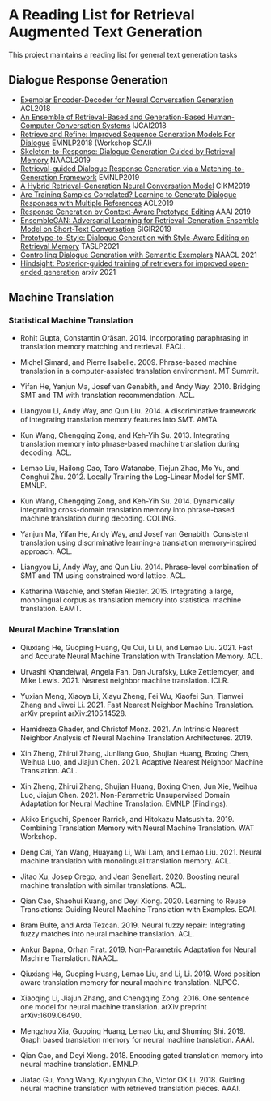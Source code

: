 # A Reading List for Retrieval Augmented Text Generation
This project maintains a reading list for general text generation tasks



## Dialogue Response Generation

- [Exemplar Encoder-Decoder for Neural Conversation Generation](https://www.aclweb.org/anthology/P18-1123.pdf) ACL2018
- [An Ensemble of Retrieval-Based and Generation-Based Human-Computer Conversation Systems](https://www.ijcai.org/proceedings/2018/0609.pdf) IJCAI2018
- [Retrieve and Refine: Improved Sequence Generation Models For Dialogue](https://arxiv.org/abs/1808.04776) EMNLP2018 (Workshop SCAI)
- [Skeleton-to-Response: Dialogue Generation Guided by Retrieval Memory](https://arxiv.org/pdf/1809.05296) NAACL2019
- [Retrieval-guided Dialogue Response Generation via a Matching-to-Generation Framework](https://www.aclweb.org/anthology/D19-1195.pdf) EMNLP2019
- [A Hybrid Retrieval-Generation Neural Conversation Model](https://arxiv.org/pdf/1904.09068) CIKM2019
- [Are Training Samples Correlated? Learning to Generate Dialogue Responses with Multiple
  References](https://www.aclweb.org/anthology/P19-1372.pdf) ACL2019
- [Response Generation by Context-Aware Prototype Editing](https://wvvw.aaai.org/ojs/index.php/AAAI/article/view/4714) AAAI 2019
- [EnsembleGAN: Adversarial Learning for Retrieval-Generation Ensemble Model on Short-Text Conversation](https://arxiv.org/abs/2004.14592) SIGIR2019
- [Prototype-to-Style: Dialogue Generation with Style-Aware Editing on Retrieval Memory](https://arxiv.org/abs/2004.02214) TASLP2021
- [Controlling Dialogue Generation with Semantic Exemplars](https://arxiv.org/abs/2008.09075) NAACL 2021
- [Hindsight: Posterior-guided training of retrievers for improved open-ended generation](https://arxiv.org/pdf/2110.07752.pdf) arxiv 2021


## Machine Translation

### Statistical Machine Translation

- Rohit Gupta, Constantin Orǎsan. 2014. Incorporating paraphrasing in translation memory matching and retrieval. EACL.

- Michel Simard, and Pierre Isabelle. 2009. Phrase-based machine translation in a computer-assisted translation environment. MT Summit.

- Yifan He, Yanjun Ma, Josef van Genabith, and Andy Way. 2010. Bridging SMT and TM with translation recommendation. ACL.

- Liangyou Li, Andy Way, and Qun Liu. 2014. A discriminative framework of integrating translation memory features into SMT. AMTA. 

- Kun Wang, Chengqing Zong, and Keh-Yih Su. 2013. Integrating translation memory into phrase-based machine translation during decoding. ACL.

- Lemao Liu, Hailong Cao, Taro Watanabe, Tiejun Zhao, Mo Yu, and Conghui Zhu. 2012. Locally Training the Log-Linear Model for SMT. EMNLP. 

- Kun Wang, Chengqing Zong, and Keh-Yih Su. 2014. Dynamically integrating cross-domain translation memory into phrase-based machine translation during decoding. COLING. 

- Yanjun Ma, Yifan He, Andy Way, and Josef van Genabith. Consistent translation using discriminative learning-a translation memory-inspired approach. ACL. 

- Liangyou Li, Andy Way, and Qun Liu. 2014. Phrase-level combination of SMT and TM using constrained word lattice. ACL.

- Katharina Wäschle, and Stefan Riezler. 2015. Integrating a large, monolingual corpus as translation memory into statistical machine translation. EAMT. 

### Neural Machine Translation

- Qiuxiang He, Guoping Huang, Qu Cui, Li Li, and Lemao Liu. 2021. Fast and Accurate Neural Machine Translation with Translation Memory. ACL.

- Urvashi Khandelwal, Angela Fan, Dan Jurafsky, Luke Zettlemoyer, and Mike Lewis. 2021. Nearest neighbor machine translation. ICLR. 

- Yuxian Meng, Xiaoya Li, Xiayu Zheng, Fei Wu, Xiaofei Sun, Tianwei Zhang and Jiwei Li. 2021. Fast Nearest Neighbor Machine Translation. arXiv preprint arXiv:2105.14528.

- Hamidreza Ghader, and Christof Monz. 2021. An Intrinsic Nearest Neighbor Analysis of Neural Machine Translation Architectures. 2019. 

- Xin Zheng, Zhirui Zhang, Junliang Guo, Shujian Huang, Boxing Chen, Weihua Luo, and Jiajun Chen. 2021. Adaptive Nearest Neighbor Machine Translation. ACL. 

- Xin Zheng, Zhirui Zhang, Shujian Huang, Boxing Chen, Jun Xie, Weihua Luo, Jiajun Chen. 2021. Non-Parametric Unsupervised Domain Adaptation for Neural Machine Translation. EMNLP (Findings). 

- Akiko Eriguchi, Spencer Rarrick, and Hitokazu Matsushita. 2019. Combining Translation Memory with Neural Machine Translation. WAT Workshop.

- Deng Cai, Yan Wang, Huayang Li, Wai Lam, and Lemao Liu. 2021. Neural machine translation with monolingual translation memory. ACL. 

- Jitao Xu, Josep Crego, and Jean Senellart. 2020. Boosting neural machine translation with similar translations. ACL. 

- Qian Cao, Shaohui Kuang, and Deyi Xiong. 2020. Learning to Reuse Translations: Guiding Neural Machine Translation with Examples. ECAI. 

- Bram Bulte, and Arda Tezcan. 2019. Neural fuzzy repair: Integrating fuzzy matches into neural machine translation. ACL. 

- Ankur Bapna, Orhan Firat. 2019. Non-Parametric Adaptation for Neural Machine Translation. NAACL. 

- Qiuxiang He, Guoping Huang, Lemao Liu, and Li, Li. 2019. Word position aware translation memory for neural machine translation. NLPCC. 

- Xiaoqing Li, Jiajun Zhang, and Chengqing Zong. 2016. One sentence one model for neural machine translation. arXiv preprint arXiv:1609.06490.  

- Mengzhou Xia, Guoping Huang, Lemao Liu, and Shuming Shi. 2019. Graph based translation memory for neural machine translation. AAAI. 

- Qian Cao, and Deyi Xiong. 2018. Encoding gated translation memory into neural machine translation. EMNLP. 

- Jiatao Gu, Yong Wang, Kyunghyun Cho, Victor OK Li. 2018. Guiding neural machine translation with retrieved translation pieces. AAAI. 


